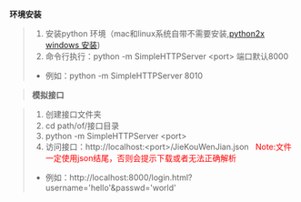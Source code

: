 **环境安装**

>  1. 安装python 环境（mac和linux系统自带不需要安装,[python2x windows 安装](https://www.python.org/downloads/windows/))
>  2. 命令行执行：python -m SimpleHTTPServer \<port\> 端口默认8000
>  * 例如：python -m SimpleHTTPServer 8010

>**模拟接口**

>  1. 创建接口文件夹
>  2. cd path/of/接口目录
>  3. python -m SimpleHTTPServer \<port\>
>  4. 访问接口：http://localhost:\<port\>/JieKouWenJian.json <font color='red'>&#160;&#160;Note:文件一定使用json结尾，否则会提示下载或者无法正确解析</font>
>  * 例如：http://localhost:8000/login.html?username='hello'&passwd='world'